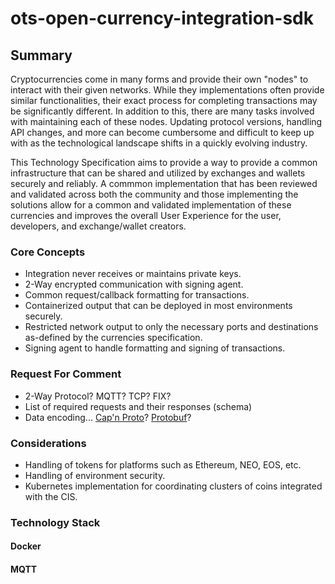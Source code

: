 # ots-open-currency-integration-sdk

## Summary

Cryptocurrencies come in many forms and provide their own "nodes" to interact with their given networks. While they implementations often provide similar functionalities, their exact process for completing transactions may be significantly different. In addition to this, there are many tasks involved with maintaining each of these nodes. Updating protocol versions, handling API changes, and more can become cumbersome and difficult to keep up with as the technological landscape shifts in a quickly evolving industry.

This Technology Specification aims to provide a way to provide a common infrastructure that can be shared and utilized by exchanges and wallets securely and reliably. A commmon implementation that has been reviewed and validated across both the community and those implementing the solutions allow for a common and validated implementation of these currencies and improves the overall User Experience for the user, developers, and exchange/wallet creators.

### Core Concepts

* Integration never receives or maintains private keys.
* 2-Way encrypted communication with signing agent.
* Common request/callback formatting for transactions.
* Containerized output that can be deployed in most environments securely.
* Restricted network output to only the necessary ports and destinations as-defined by the currencies specification.
* Signing agent to handle formatting and signing of transactions.

### Request For Comment

* 2-Way Protocol? MQTT? TCP? FIX?
* List of required requests and their responses (schema)
* Data encoding... [Cap'n Proto](https://capnproto.org/)? [Protobuf](https://developers.google.com/protocol-buffers/)?

### Considerations

* Handling of tokens for platforms such as Ethereum, NEO, EOS, etc.
* Handling of environment security.
* Kubernetes implementation for coordinating clusters of coins integrated with the CIS.

### Technology Stack

#### Docker

#### MQTT
